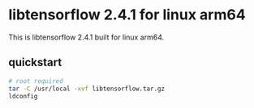 libtensorflow 2.4.1 for linux arm64
===

This is libtensorflow 2.4.1 built for linux arm64.


## quickstart

```sh
# root required
tar -C /usr/local -xvf libtensorflow.tar.gz
ldconfig
```

